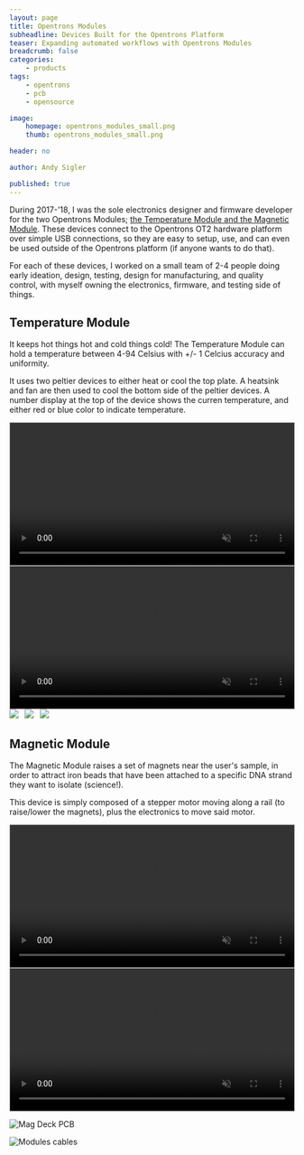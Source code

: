 ```yaml
---
layout: page
title: Opentrons Modules
subheadline: Devices Built for the Opentrons Platform
teaser: Expanding automated workflows with Opentrons Modules
breadcrumb: false
categories:
    - products
tags:
    - opentrons
    - pcb
    - opensource

image:
    homepage: opentrons_modules_small.png
    thumb: opentrons_modules_small.png

header: no

author: Andy Sigler

published: true
---
```


During 2017-'18, I was the sole electronics designer and firmware developer for the two Opentrons Modules; [the Temperature Module and the Magnetic Module](https://opentrons.com/modules). These devices connect to the Opentrons OT2 hardware platform over simple USB connections, so they are easy to setup, use, and can even be used outside of the Opentrons platform (if anyone wants to do that).

For each of these devices, I worked on a small team of 2-4 people doing early ideation, design, testing, design for manufacturing, and quality control, with myself owning the electronics, firmware, and testing side of things.

## Temperature Module

It keeps hot things hot and cold things cold! The Temperature Module can hold a temperature between 4-94 Celsius with +/- 1 Celcius accuracy and uniformity.

It uses two peltier devices to either heat or cool the top plate. A heatsink and fan are then used to cool the bottom side of the peltier devices. A number display at the top of the device shows the curren temperature, and either red or blue color to indicate temperature.

<video id="vid_ot2_temp_deck" style="width:100%; height:auto; border:1px solid #aaa" width="854" height="480" controls loop muted>
  <source src="{{site.url}}/images/ot2_temp_deck.webm" type="video/webm">
  <source src="{{site.url}}/images/ot2_temp_deck.ogv" type="video/ogg">
  <source src="{{site.url}}/images/ot2_temp_deck.mp4" type="video/mp4">
</video>
<script type="text/javascript">
    var vid_ot2_temp_deck = document.getElementById('vid_ot2_temp_deck');
    vid_ot2_temp_deck.removeAttribute('controls');
    vid_ot2_temp_deck.addEventListener('canplaythrough', function(e){
        vid_ot2_temp_deck.play();
    })
</script>
<video id="vid_ot2_temp_deck_loop" style="width:100%; height:auto; border:1px solid #aaa" width="854" height="480" controls loop muted>
  <source src="{{site.url}}/images/ot2_temp_deck_loop.webm" type="video/webm">
  <source src="{{site.url}}/images/ot2_temp_deck_loop.ogv" type="video/ogg">
  <source src="{{site.url}}/images/ot2_temp_deck_loop.mp4" type="video/mp4">
</video>
<script type="text/javascript">
    var vid_ot2_temp_deck_loop = document.getElementById('vid_ot2_temp_deck_loop');
    vid_ot2_temp_deck_loop.removeAttribute('controls');
    vid_ot2_temp_deck_loop.addEventListener('canplaythrough', function(e){
        vid_ot2_temp_deck_loop.play();
    })
</script>

<img style="max-width:32%;" src="{{site.url}}/images/ot2_temp_deck_2.jpg" >
<img style="max-width:32%;margin-left:1.4%" src="{{site.url}}/images/ot2_temp_deck_3.jpg" >
<img style="max-width:32%;margin-left:1.4%" src="{{site.url}}/images/ot2_temp_deck_4.jpg" >

<br />

## Magnetic Module

The Magnetic Module raises a set of magnets near the user's sample, in order to attract iron beads that have been attached to a specific DNA strand they want to isolate (science!).

This device is simply composed of a stepper motor moving along a rail (to raise/lower the magnets), plus the electronics to move said motor.

<video id="vid_ot2_mag_deck" style="width:100%; height:auto; border:1px solid #aaa" width="854" height="480" controls loop muted>
  <source src="{{site.url}}/images/ot2_mag_deck.webm" type="video/webm">
  <source src="{{site.url}}/images/ot2_mag_deck.ogv" type="video/ogg">
  <source src="{{site.url}}/images/ot2_mag_deck.mp4" type="video/mp4">
</video>
<script type="text/javascript">
    var vid_ot2_mag_deck = document.getElementById('vid_ot2_mag_deck');
    vid_ot2_mag_deck.removeAttribute('controls');
    vid_ot2_mag_deck.addEventListener('canplaythrough', function(e){
        vid_ot2_mag_deck.play();
    })
</script>
<video id="vid_ot2_mag_deck_loop" style="width:100%; height:auto; border:1px solid #aaa" width="854" height="480" controls loop muted>
  <source src="{{site.url}}/images/ot2_mag_deck_loop.webm" type="video/webm">
  <source src="{{site.url}}/images/ot2_mag_deck_loop.ogv" type="video/ogg">
  <source src="{{site.url}}/images/ot2_mag_deck_loop.mp4" type="video/mp4">
</video>
<script type="text/javascript">
    var vid_ot2_mag_deck_loop = document.getElementById('vid_ot2_mag_deck_loop');
    vid_ot2_mag_deck_loop.removeAttribute('controls');
    vid_ot2_mag_deck_loop.addEventListener('canplaythrough', function(e){
        vid_ot2_mag_deck_loop.play();
    })
</script>

![Mag Deck PCB]({{site.url}}/images/ot2_mag_deck_pcb.jpg)

![Modules cables]({{site.url}}/images/ot2_modules_cables.jpg)
